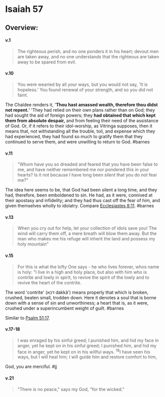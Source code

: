 # Isaiah 57

## Overview:



#### v.1
>The righteous perish, and no one ponders it in his heart; devout men are taken away, and no one understands that the righteous are taken away to be spared from evil.

#### v.10
>You were wearied by all your ways, but you would not say, 'It is hopeless.' You found renewal of your strength, and so you did not faint.

The Chaldee renders it, '**Thou hast amassed wealth, therefore thou didst not repent.**'
'They had relied on their own plans rather than on God; they had sought the aid of foreign powers; they **had obtained that which kept them from absolute despair,** and from feeling their need of the assistance of God. Or, if it refers to their idol-worship, as Vitringa supposes, then it means that, not withstanding all the trouble, toil, and expense which they had experienced, they had found so much to gratify them that they continued to serve them, and were unwilling to return to God.
#barnes 

#### v.11
>"Whom have you so dreaded and feared that you have been false to me, and have neither remembered me nor pondered this in your hearts? Is it not because I have long been silent that you do not fear me?"

The idea here seems to be, that God had been silent a long time, and they had, therefore, been emboldened to sin. He had, as it were, connived at their apostasy and infidelity; and they had thus cast off the fear of him, and given themselves wholly to idolatry. Compare [Ecclesiastes 8:11](Eccl8#v.11).
#barnes 

#### v.13
>When you cry out for help, let your collection of idols save you! The wind will carry them off, a mere breath will blow them away. But the man who makes me his refuge will inherit the land and possess my holy mountain"

#### v.15
>For this is what the lofty One says - he who lives forever, whos name is holy: "I live in a high and holy place, but also with him who is contrite and lowly in spirit, to revive the spirit of the lowly and to revive the heart of the contrite.

The word 'contrite' (דכא dakkâ') means properly that which is broken, crushed, beaten small, trodden down. Here it denotes a soul that is borne down with a sense of sin and unworthiness; a heart that is, as it were, crushed under a superincumbent weight of guilt.
#barnes 

Similar to [Psalm 51:17](Psalm51#v.17).

#### v.17-18
>I was enraged by his sinful greed; I punished him, and hid my face in anger, yet he kept on in his sinful greed; I punished him, and hid my face in anger, yet he kept on in his willful ways. <sup>18</sup>I have seen his ways, but I will heal him; I will guide him and restore comfort to him,

God, you are merciful.
#jj 

#### v.21
>"There is no peace," says my God, "for the wicked."


